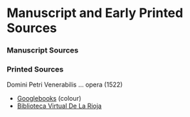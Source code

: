 # Manuscript and Early Printed Sources

### Manuscript Sources

### Printed Sources

Domini Petri Venerabilis ... opera \(1522\)

* [Googlebooks](https://books.google.ca/books?id=H0Kom9s7aSIC&printsec=frontcover&dq=H0Kom9s7aSIC&hl=en&sa=X&ved=0ahUKEwjalNzg1vjhAhWRmuAKHTPkDt4Q6AEILDAA#v=onepage&q&f=false) \(colour\)
* [Biblioteca Virtual De La Rioja](http://bibliotecavirtual.larioja.org/bvrioja/i18n/catalogo_imagenes/grupo.cmd?path=493&presentacion=pagina&posicion=5&registrardownload=0)



